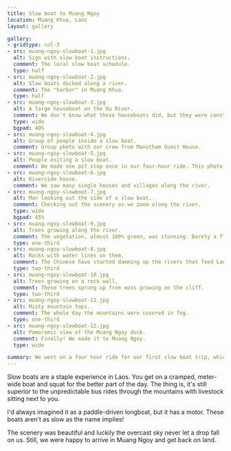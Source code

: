 ```yaml
---
title: Slow boat to Muang Ngoy
location: Muang Khua, Laos
layout: gallery

gallery:
- gridtype: col-3
- src: muang-ngoy-slowboat-1.jpg
  alt: Sign with slow boat instructions.
  comment: The local slow boat schedule.
  type: half
- src: muang-ngoy-slowboat-2.jpg
  alt: Slow boats docked along a river.
  comment: The "harbor" in Muang Khua.
  type: half
- src: muang-ngoy-slowboat-3.jpg
  alt: A large houseboat on the Ou River.
  comment: We don't know what these houseboats did, but they were constantly churning out water on one end.
  type: wide
  bgpad: 40%
- src: muang-ngoy-slowboat-4.jpg
  alt: Group of people inside a slow boat.
  comment: Group photo with our crew from Manotham Guest House.
- src: muang-ngoy-slowboat-5.jpg
  alt: People exiting a slow boat.
  comment: We made one pit stop once in our four-hour ride. This photo shows how tiny the boat is.
- src: muang-ngoy-slowboat-6.jpg
  alt: Riverside house.
  comment: We saw many single houses and villages along the river.
- src: muang-ngoy-slowboat-7.jpg
  alt: Man looking out the side of a slow boat.
  comment: Checking out the scenery as we zoom along the river.
  type: wide
  bgpad: 45%
- src: muang-ngoy-slowboat-9.jpg
  alt: Trees growing along the river.
  comment: The vegetation, almost 100% green, was stunning. Barely a flower in sight, but so many varieties of trees.
  type: one-third
- src: muang-ngoy-slowboat-8.jpg
  alt: Rocks with water lines on them.
  comment: The Chinese have started damming up the rivers that feed Laos, Thailand, and Myanmar. The water level is visibly affected. Word has it that these boat rides won't be possible in about ten years :(
  type: two-third
- src: muang-ngoy-slowboat-10.jpg
  alt: Trees growing on a rock wall.
  comment: These trees sprung up from moss growing on the cliff.
  type: two-third
- src: muang-ngoy-slowboat-11.jpg
  alt: Misty mountain tops.
  comment: The whole day the mountains were covered in fog.
  type: one-third
- src: muang-ngoy-slowboat-12.jpg
  alt: Pamoramic view of the Muang Ngoy dock.
  comment: Finally! We made it to Muang Ngoy.
  type: wide

summary: We went on a four hour ride for our first slow boat trip, which took us down the Ou River from Muang Khua to Muang Ngoy. 
---
```


Slow boats are a staple experience in Laos. You get on a cramped, meter-wide boat and squat for the better part of the day. The thing is, it's still superior to the unpredictable bus rides through the mountains with livestock sitting next to you.

I'd always imagined it as a paddle-driven longboat, but it has a motor. These boats aren't as slow as the name implies!

The scenery was beautiful and luckily the overcast sky never let a drop fall on us. Still, we were happy to arrive in Muang Ngoy and get back on land.

